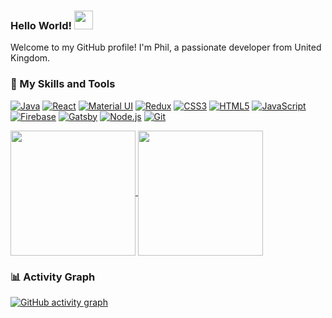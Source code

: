 ### Hello World! <img src="https://raw.githubusercontent.com/MartinHeinz/MartinHeinz/master/wave.gif" width="30px">

Welcome to my GitHub profile! I'm Phil, a passionate developer from United Kingdom. 

<!-- - 🌱 I’m currently learning: [Technology/Programming Language 1], [Technology/Programming Language 2], [Technology/Programming Language 3]
- 💬 Ask me about: [Your Areas of Expertise]
- 📫 How to reach me: [Your Email Address], [Your Website] -->

### 🚀 My Skills and Tools

[![Java](https://img.shields.io/badge/Java-ED8B00?style=for-the-badge&logo=java&logoColor=white)]()
[![React](https://img.shields.io/badge/React-61DAFB?style=for-the-badge&logo=react&logoColor=white)]()
[![Material UI](https://img.shields.io/badge/Material_UI-0081CB?style=for-the-badge&logo=material-ui&logoColor=white)]()
[![Redux](https://img.shields.io/badge/Redux-764ABC?style=for-the-badge&logo=redux&logoColor=white)]()
[![CSS3](https://img.shields.io/badge/CSS3-1572B6?style=for-the-badge&logo=css3&logoColor=white)]()
[![HTML5](https://img.shields.io/badge/HTML5-E34F26?style=for-the-badge&logo=html5&logoColor=white)]()
[![JavaScript](https://img.shields.io/badge/JavaScript-F7DF1E?style=for-the-badge&logo=javascript&logoColor=black)]()
[![Firebase](https://img.shields.io/badge/Firebase-FFCA28?style=for-the-badge&logo=firebase&logoColor=black)]()
[![Gatsby](https://img.shields.io/badge/Gatsby-663399?style=for-the-badge&logo=gatsby&logoColor=white)]()
[![Node.js](https://img.shields.io/badge/Node.js-43853D?style=for-the-badge&logo=node.js&logoColor=white)]()
[![Git](https://img.shields.io/badge/Git-F05032?style=for-the-badge&logo=git&logoColor=white)]()

<a href="https://github.com/anuraghazra/github-readme-stats">
  <img height=200 align="center" src="https://github-readme-stats.vercel.app/api?username=filippaskalev" />
</a>
<a href="https://github.com/anuraghazra/convoychat">
  <img height=200 align="center" src="https://github-readme-stats.vercel.app/api/top-langs?username=filippaskalev&layout=compact&langs_count=8&card_width=320" />
</a>

### 📊 Activity Graph

[![ GitHub activity graph](https://github-readme-activity-graph.vercel.app/graph?username=FilipPaskalev)](https://github.com/FilipPaskalev/github-readme-activity-graph)

